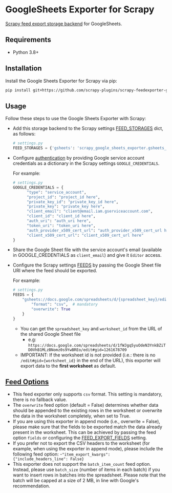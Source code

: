 # GoogleSheets Exporter for Scrapy
[Scrapy feed export storage backend](https://doc.scrapy.org/en/latest/topics/feed-exports.html#storage-backends) for GoogleSheets.

## Requirements
-  Python 3.8+

## Installation
Install the Google Sheets Exporter for Scrapy via pip:

```bash
pip install git+https://github.com/scrapy-plugins/scrapy-feedexporter-google-sheets
```

## Usage

Follow these steps to use the Google Sheets Exporter with Scrapy:

* Add this storage backend to the Scrapy settings [FEED_STORAGES](https://docs.scrapy.org/en/latest/topics/feed-exports.html#std-setting-FEED_STORAGES) dict, as follows:

  ```python
  # settings.py
  FEED_STORAGES = {'gsheets': 'scrapy_google_sheets_exporter.gsheets_exporter.GoogleSheetsFeedStorage'}
  ```

* Configure [authentication](https://developers.google.com/identity/protocols/oauth2/service-account) by providing Google service account credentials as a dictionary in the Scrapy settings `GOOGLE_CREDENTIALS`.
  
  For example:
  ```python
  # settings.py
  GOOGLE_CREDENTIALS = { 
        "type": "service_account", 
        "project_id": "project_id here", 
        "private_key_id": "private_key_id here", 
        "private_key": "private_key here", 
        "client_email": "client@email.iam.gserviceaccount.com", 
        "client_id": "client_id here", 
        "auth_uri": "auth_uri here", 
        "token_uri": "token_uri here", 
        "auth_provider_x509_cert_url": "auth_provider_x509_cert_url here", 
        "client_x509_cert_url": "client_x509_cert_url here" 
  }
  ```
* Share the Google Sheet file with the service account's email (available in GOOGLE_CREDENTIALS as `client_email`) and give it `Editor` access.

* Configure the Scrapy settings [FEEDS](https://docs.scrapy.org/en/latest/topics/feed-exports.html#feeds) by passing the Google Sheet file URI where the feed should be exported.
  
    For example:
    ```python
    # settings.py
    FEEDS = {
        "gsheets://docs.google.com/spreadsheets/d/{spreadsheet_key}/edit#gid={worksheet_id}": {
            "format": "csv",  # mandatory
            "overwrite": True
        }
    }
    ```
  - You can get the `spreadsheet_key` and `worksheet_id` from the URL of the shared Google Sheet file
    - e.g: `https://docs.google.com/spreadsheets/d/1fWJgq5yuOdeN3YnkBZiTD0VhB1MLzBNomz0s9YwBREo/edit#gid=1261678709`
  - IMPORTANT: If the worksheet id is not provided (i.e.: there is no `/edit#gid={worksheet_id}` in the end of the URL), this exporter will export data to the **first worksheet** as default.
    
## [Feed Options](https://docs.scrapy.org/en/latest/topics/feed-exports.html#feed-options)
- This feed exporter only supports `csv` format. This setting is mandatory, there is no fallback value.
- The `overwrite` feed option (default = False) determines whether data should be appended to the existing rows in the worksheet or overwrite the data in the worksheet completely, when set to True.
- If you are using this exporter in append mode (i.e., overwrite = False), please make sure that the fields to be exported match the data already present in the worksheet. This can be achieved by passing the feed option `fields` or configuring the [FEED_EXPORT_FIELDS](https://docs.scrapy.org/en/1.7/topics/feed-exports.html#std:setting-FEED_EXPORT_FIELDS) setting.  
- If you prefer not to export the CSV headers to the worksheet (for example, when using the exporter in append mode), please include the following feed option:
  -`"item_export_kwargs": {"include_headers_line": False}`
- This exporter does not support the `batch_item_count` feed option. Instead, please use `batch_size` (number of items in each batch) if you want to insert rows in batches into the spreadsheet. Please note that the batch will be capped at a size of 2 MB, in line with Google's recommendation.



